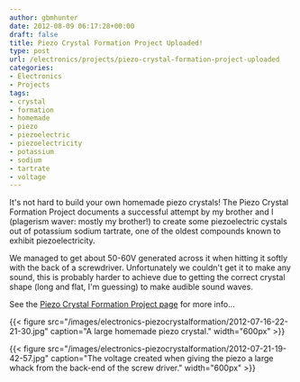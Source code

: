 ```yaml
---
author: gbmhunter
date: 2012-08-09 06:17:28+00:00
draft: false
title: Piezo Crystal Formation Project Uploaded!
type: post
url: /electronics/projects/piezo-crystal-formation-project-uploaded
categories:
- Electronics
- Projects
tags:
- crystal
- formation
- homemade
- piezo
- piezoelectric
- piezoelectricity
- potassium
- sodium
- tartrate
- voltage
---
```


It's not hard to build your own homemade piezo crystals! The Piezo Crystal Formation Project documents a successful attempt by my brother and I (plagerism waver: mostly my brother!) to create some piezoelectric cystals out of potassium sodium tartrate, one of the oldest compounds known to exhibit piezoelectricity.

We managed to get about 50-60V generated across it when hitting it softly with the back of a screwdriver. Unfortunately we couldn't get it to make any sound, this is probably harder to achieve due to getting the correct crystal shape (long and flat, I'm guessing) to make audible sound waves.

See the [Piezo Crystal Formation Project page](/electronics/projects/piezo-crystal-formation) for more info...

{{< figure src="/images/electronics-piezocrystalformation/2012-07-16-22-21-30.jpg" caption="A large homemade piezo crystal."  width="600px" >}}

{{< figure src="/images/electronics-piezocrystalformation/2012-07-21-19-42-57.jpg" caption="The voltage created when giving the piezo a large whack from the back-end of the screw driver."  width="600px" >}}
